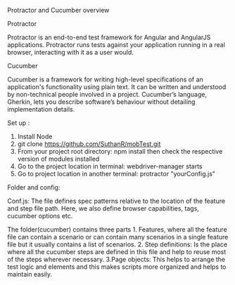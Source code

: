 Protractor and Cucumber overview

Protractor

Protractor is an end-to-end test framework for Angular and AngularJS applications. Protractor runs tests against
your application running in a real browser, interacting with it as a user would.

Cucumber

Cucumber is a framework for writing high-level specifications of an application's functionality using plain text.
It can be written and understood by non-technical people involved in a project. Cucumber’s language, Gherkin,
lets you describe software’s behaviour without detailing implementation details.

Set up :
 1. Install Node
 2. git clone https://github.com/SuthanR/mobTest.git
 3. From your project root directory: npm install then check the respective version of modules installed
 4. Go to the project location in terminal: webdriver-manager starts
 5. Go to project location in another terminal: protractor "yourConfig.js"

 Folder and config:

 Conf.js: The file defines spec patterns relative to the location of the feature and step file path. Here,
 we also define browser capabilities, tags, cucumber options etc.

 The folder(cucumber) contains three parts 1. Features, where all the feature file can contain a scenario
 or can contain many scenarios in a single feature file but it usually contains a list of scenarios.
 2. Step definitions: Is the place where all the cucumber steps are defined in this file and help to reuse
 most of the steps wherever necessary.
 3.Page objects: This helps to arrange the test logic and elements and this makes scripts more organized
 and helps to maintain easily.



